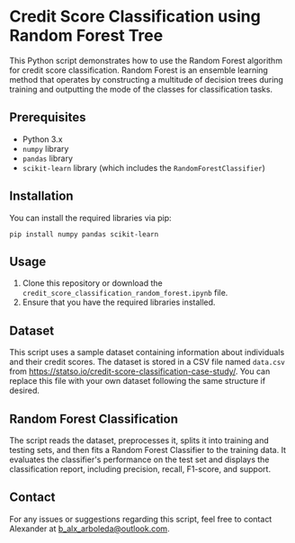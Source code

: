 # Credit Score Classification using Random Forest Tree

This Python script demonstrates how to use the Random Forest algorithm for credit score classification. Random Forest is an ensemble learning method that operates by constructing a multitude of decision trees during training and outputting the mode of the classes for classification tasks.

## Prerequisites

- Python 3.x
- `numpy` library
- `pandas` library
- `scikit-learn` library (which includes the `RandomForestClassifier`)

## Installation

You can install the required libraries via pip:

```
pip install numpy pandas scikit-learn
```

## Usage

1. Clone this repository or download the `credit_score_classification_random_forest.ipynb` file.
2. Ensure that you have the required libraries installed.


## Dataset

This script uses a sample dataset containing information about individuals and their credit scores. The dataset is stored in a CSV file named `data.csv` from https://statso.io/credit-score-classification-case-study/. You can replace this file with your own dataset following the same structure if desired.

## Random Forest Classification

The script reads the dataset, preprocesses it, splits it into training and testing sets, and then fits a Random Forest Classifier to the training data. It evaluates the classifier's performance on the test set and displays the classification report, including precision, recall, F1-score, and support.

## Contact

For any issues or suggestions regarding this script, feel free to contact Alexander at b_alx_arboleda@outlook.com.

